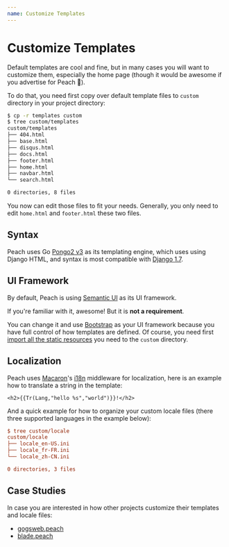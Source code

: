 ```yaml
---
name: Customize Templates
---
```


# Customize Templates

Default templates are cool and fine, but in many cases you will want to customize them, especially the home page (though it would be awesome if you advertise for Peach :beers:).

To do that, you need first copy over default template files to `custom` directory in your project directory:

```sh
$ cp -r templates custom
$ tree custom/templates
custom/templates
├── 404.html
├── base.html
├── disqus.html
├── docs.html
├── footer.html
├── home.html
├── navbar.html
└── search.html

0 directories, 8 files
```

You now can edit those files to fit your needs. Generally, you only need to edit `home.html` and `footer.html` these two files.

## Syntax

Peach uses Go [Pongo2 v3](https://github.com/flosch/pongo2/tree/v3) as its templating engine, which uses using Django HTML, and syntax is most compatible with [Django 1.7](https://docs.djangoproject.com/en/1.7/ref/templates/builtins/).   

## UI Framework

By default, Peach is using [Semantic UI](http://semantic-ui.com/) as its UI framework.

If you're familiar with it, awesome! But it is **not a requirement**. 

You can change it and use [Bootstrap](http://getbootstrap.com/) as your UI framework because you have full control of how templates are defined. Of course, you need first [import all the static resources](static_resources) you need to the `custom` directory.

## Localization

Peach uses [Macaron](http://go-macaron.com/)'s [i18n](http://go-macaron.com/docs/middlewares/i18n) middleware for localization, here is an example how to translate a string in the template:

```django
<h2>{{Tr(Lang,"hello %s","world")}}!</h2>
```

And a quick example for how to organize your custom locale files (there three supported languages in the example below):

```ini
$ tree custom/locale
custom/locale
├── locale_en-US.ini
├── locale_fr-FR.ini
└── locale_zh-CN.ini

0 directories, 3 files
```

## Case Studies

In case you are interested in how other projects customize their templates and locale files:

- [gogsweb.peach](https://github.com/gogits/gogsweb.peach)
- [blade.peach](https://github.com/bladejava/blade.peach)

